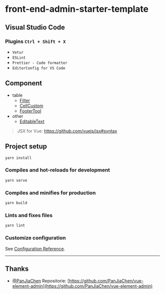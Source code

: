 # front-end-admin-starter-template

## Visual Studio Code

### Plugins `Ctrl + Shift + X`

- `Vetur`
- `ESLint`
- `Prettier - Code formatter`
- `EditorConfig for VS Code`

## Component

- table
  - [Filter](./src/components/TableFilter)
  - [CellCustom](./src/components/TableCellCustom)
  - [FooterTool](./src/components/TableFooterTool)
- other
  - [EditableText](./src/components/EditableText)

> JSX for Vue: https://github.com/vuejs/jsx#syntax

## Project setup

```
yarn install
```

### Compiles and hot-reloads for development

```
yarn serve
```

### Compiles and minifies for production

```
yarn build
```

### Lints and fixes files

```
yarn lint
```

### Customize configuration

See [Configuration Reference](https://cli.vuejs.org/config/).

---

## Thanks

- [@PanJiaChen](https://github.com/PanJiaChen) Repositorie: [https://github.com/PanJiaChen/vue-element-admin](https://github.com/PanJiaChen/vue-element-admin)
